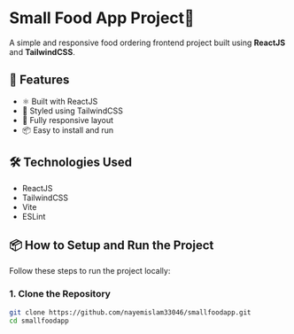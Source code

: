 # Small Food App Project🍱

A simple and responsive food ordering frontend project built using **ReactJS** and **TailwindCSS**.

## 🚀 Features

- ⚛️ Built with ReactJS
- 💨 Styled using TailwindCSS
- 📱 Fully responsive layout
- 📦 Easy to install and run

## 🛠️ Technologies Used

- ReactJS
- TailwindCSS
- Vite
- ESLint

## 📦 How to Setup and Run the Project

Follow these steps to run the project locally:

### 1. Clone the Repository

```bash
git clone https://github.com/nayemislam33046/smallfoodapp.git
cd smallfoodapp
